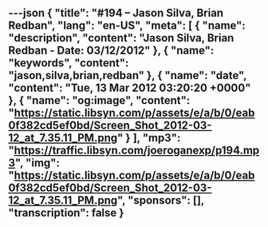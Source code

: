 ---json
{
  "title": "#194 – Jason Silva, Brian Redban",
  "lang": "en-US",
  "meta": [
    {
      "name": "description",
      "content": "Jason Silva, Brian Redban - Date: 03/12/2012"
    },
    {
      "name": "keywords",
      "content": "jason,silva,brian,redban"
    },
    {
      "name": "date",
      "content": "Tue, 13 Mar 2012 03:20:20 +0000"
    },
    {
      "name": "og:image",
      "content": "https://static.libsyn.com/p/assets/e/a/b/0/eab0f382cd5ef0bd/Screen_Shot_2012-03-12_at_7.35.11_PM.png"
    }
  ],
  "mp3": "https://traffic.libsyn.com/joeroganexp/p194.mp3",
  "img": "https://static.libsyn.com/p/assets/e/a/b/0/eab0f382cd5ef0bd/Screen_Shot_2012-03-12_at_7.35.11_PM.png",
  "sponsors": [],
  "transcription": false
}
---
<episode-header />

<timemark seconds="0" />

<transcribe-call-to-action />

<episode-footer />